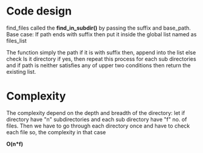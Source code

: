 # Code design
find_files called the **find_in_subdir()** by passing the suffix and base_path.
Base case: If path ends with suffix then put it inside the global list named as files_list

The function simply the path if it is with suffix then, append into the list else check Is it directory if yes, then repeat this process for each sub directories and if path is neither satisfies any of  upper two conditions then return the existing list.

# Complexity
The complexity depend on the depth and breadth of the directory:
let if directory have "n" subdirectories and each sub directory have "f" no. of files.
Then we have to go through each directory once and have to check each file
so, the complexity in that case

**O(n*f)**
